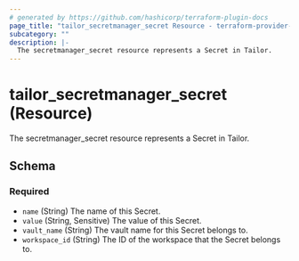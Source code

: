 ```yaml
---
# generated by https://github.com/hashicorp/terraform-plugin-docs
page_title: "tailor_secretmanager_secret Resource - terraform-provider-tailor"
subcategory: ""
description: |-
  The secretmanager_secret resource represents a Secret in Tailor.
---
```


# tailor_secretmanager_secret (Resource)

The secretmanager_secret resource represents a Secret in Tailor.



<!-- schema generated by tfplugindocs -->
## Schema

### Required

- `name` (String) The name of this Secret.
- `value` (String, Sensitive) The value of this Secret.
- `vault_name` (String) The vault name for this Secret belongs to.
- `workspace_id` (String) The ID of the workspace that the Secret belongs to.
